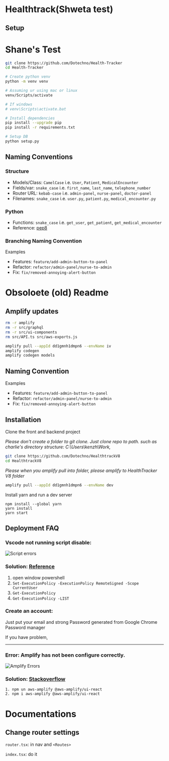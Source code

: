 # Healthtrack(Shweta test)

## Setup

# Shane's Test

``` bash
git clone https://github.com/Dotechno/Health-Tracker
cd Health-Tracker

# Create python venv
python -m venv venv

# Assuming ur using mac or linux
venv/Scripts/activate

# If windows
# venv\Scripts\activate.bat

# Install dependencies
pip install --upgrade pip
pip install -r requirements.txt

# Setup DB 
python setup.py
```
## Naming Conventions

### Structure
- Models/Class: `CamelCase` i.e. `User`, `Patient`, `MedicalEncounter`
- Fields/var: `snake_case` i.e. `first_name`, `last_name`, `telephone_number`
- Router URL: `kebab-case` i.e. `admin-panel`, `nurse-panel`, `doctor-panel`
- Filenames: `snake_case` i.e. `user.py`, `patient.py`, `medical_encounter.py`

### Python
- Functions: `snake_case` i.e. `get_user`, `get_patient`, `get_medical_encounter`
- Reference: [pep8](https://www.python.org/dev/peps/pep-0008/#function-and-variable-names)

### Branching Naming Convention

Examples
- Features: `feature/add-admin-button-to-panel`
- Refactor: `refactor/admin-panel/nurse-to-admin`
- Fix: `fix/removed-annoying-alert-button`



# Obsoloete (old) Readme

## Amplify updates
```sh
rm -r amplify
rm -r src/graphql
rm -r src/ui-components
rm src/API.ts src/aws-exports.js

amplify pull --appId dd1gmnh1dmpn6 --envName iv
amplify codegen
amplify codegen models
```

## Naming Convention

Examples
- Features: `feature/add-admin-button-to-panel`
- Refactor: `refactor/admin-panel/nurse-to-admin`
- Fix: `fix/removed-annoying-alert-button`


## Installation

Clone the front and backend project

*Please don't create a folder to git clone. Just clone repo to path. such as charlie's directory structure: C:\Users\kenzh\Work,*
```bash
git clone https://github.com/Dotechno/HealthtrackV8
cd HealthtrackV8

```

*Please when you amplify pull into folder, please amplify to HealthTracker V8 folder*
```bash
amplify pull --appId dd1gmnh1dmpn6 --envName dev
```

Install yarn and run a dev server
```
npm install --global yarn
yarn install
yarn start
```

## Deployment FAQ
### Vscode not running script disable:
![Script errors](./files/script.png)

### Solution: [Reference](https://github.com/Microsoft/vscode-python/issues/2559)
  1. open window powershell
  2. `Set-ExecutionPolicy -ExecutionPolicy RemoteSigned -Scope CurrentUser`
  3. `Get-ExecutionPolicy`
  4. `Get-ExecutionPolicy -LIST`

  

### Create an account:

Just put your email and strong Password generated from Google Chrome Password manager

If you have problem,

---------

### Error: Amplify has not been configure correctly.
![Amplify Errors](./files/amplify.png)
        
### Solution: [Stackoverflow](https://stackoverflow.com/questions/63605779/autherror-error-amplify-has-not-been-configured-correctly#comment115783887_63605780)
    1. npm un aws-amplify @aws-amplify/ui-react
    2. npm i aws-amplify @aws-amplify/ui-react

# Documentations
## Change router settings
`router.tsx`: in nav and `<Routes>`

`index.tsx`: do it
